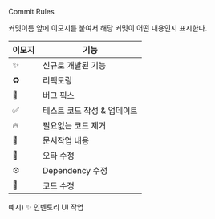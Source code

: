 Commit Rules

커밋이름 앞에 이모지를 붙여서 해당 커밋이 어떤 내용인지 표시한다.

| 이모지  | 기능 |
| - | - | 
| ✨ | 신규로 개발된 기능 | 
| ♻️ | 리팩토링 | 
| 🐛 | 버그 픽스 | 
| ✅ | 테스트 코드 작성 & 업데이트 | 
| 🔥 | 필요없는 코드 제거 | 
| 📝 | 문서작업 내용 | 
| 💅 | 오타 수정 | 
| ⚙️ | Dependency 수정 | 
| 🔨 | 코드 수정 | 

예시) ✨ 인벤토리 UI 작업 